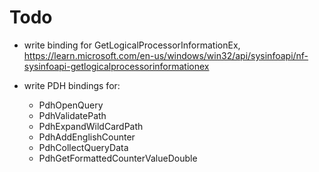 # Todo

- write binding for GetLogicalProcessorInformationEx, https://learn.microsoft.com/en-us/windows/win32/api/sysinfoapi/nf-sysinfoapi-getlogicalprocessorinformationex

- write PDH bindings for:
    - PdhOpenQuery
    - PdhValidatePath
    - PdhExpandWildCardPath
    - PdhAddEnglishCounter
    - PdhCollectQueryData
    - PdhGetFormattedCounterValueDouble
